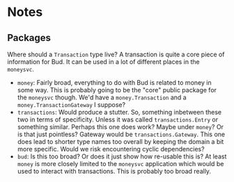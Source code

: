 # Notes

## Packages

Where should a `Transaction` type live? A transaction is quite a core piece of information for Bud. It can be used in a lot of different places in the `moneysvc`.

* `money`: Fairly broad, everything to do with Bud is related to money in some way. This is probably going to be the "core" public package for the `moneysvc` though. We'd have a `money.Transaction` and a `money.TransactionGateway` I suppose?
* `transactions`: Would produce a stutter. So, something inbetween these two in terms of specificity. Unless it was called `transactions.Entry` or something similar. Perhaps this one does work? Maybe under `money`? Or is that just pointless? Gateway would be `transactions.Gateway`. This one does lead to shorter type names too overall by keeping the domain a bit more specific. Would we risk encountering cyclic dependencies?
* `bud`: Is this too broad? Or does it just show how re-usable this is? At least `money` is more closely limited to the `moneysvc` application which would be used to interact with transactions. This is probably too broad really.
